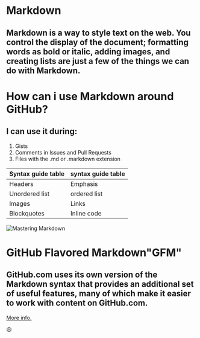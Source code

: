 # Markdown

## Markdown is a way to style text on the web. You control the display of the document; formatting words as bold or italic, adding images, and creating lists are just a few of the things we can do with Markdown.

# How can i use Markdown around GitHub?

## I can use it during:

1. Gists
2. Comments in Issues and Pull Requests
3. Files with the .md or .markdown extension




Syntax guide table | syntax guide table
-------------------|-------------------
Headers            |   Emphasis
Unordered list     |   ordered list
Images             |   Links
Blockquotes        |   Inline code

![Mastering Markdown](https://designshack.net/wp-content/uploads/markdown-8.jpg)


# GitHub Flavored Markdown"GFM"

## GitHub.com uses its own version of the Markdown syntax that provides an additional set of useful features, many of which make it easier to work with content on GitHub.com.


[More info.](https://guides.github.com/features/mastering-markdown/#GitHub-flavored-markdown)

:smiley:	 
